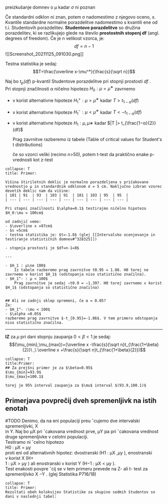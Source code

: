 preizkušanje domnev o $\mu$ kadar $\sigma$ ni poznan

Če standardni odklon ni znan, potem σ nadomestimo z njegovo oceno, $s$. Kvantile standardne normalne porazdelitve nadomestimo s kvantili ene od t.i. Studentovih porazdelitev. **Studentove porazdelitve** so družina porazdelitev, ki se razlikujejo glede na število **prostostnih stopenj df** (angl. degrees of freedom). 
Če je n velikost vzorca, je: $$df=n-1$$
![[Screenshot_20211125_091030.png]]

Testna statistika je sedaj: $$T=\frac{\overline x-\mu^*}{\frac{s}{\sqrt n}}$$

Naj bo $t_p (df)$ p-kvantil Studentove porazdelitve pri stopnji prostosti $df$ .  
Pri stopnji značilnosti α ničelno hipotezo $H_0 : μ = μ^∗$ zavrnemo  
- v korist alternativne hipoteze 
	$H_1^+ : μ > μ^∗$ kadar $T > t_{1−α}(df)$  
- v korist alternativne hipoteze 
	$H_1^- : μ < μ^∗$ kadar $T < −t_{1−α}(df )$  
- v korist alternativne hipoteze 
	$H_1 : μ ,μ∗$ kadar $|T |> t_{\frac{1−α}{2}}(df)$
	
	Prag zavrnitve razberemo iz tabele (Table of critical values for Student's t distributions)
	
	če so vzorci veliki (recimo n>50), potem t-test da praktično enake p-vrednosti kot z-test
	
```ad-note
collapse: T
title: Primer:
	
Višina štiriletnih deklic je normalno porazdeljena s pričakovano vrednostjo μ in standardnim odklonom σ = 5 cm. Naključno izbran vzorec devetih deklic nam da višine:
| 101 | 91  | 93  | 103 | 91  | 101 | 103 | 95  | 95  | 
| --- | --- | --- | --- | --- | --- | --- | --- | --- |	

Pri stopni značilnosti $\alpha=0.1$ testirajmo ničelno hipotezo
$H_0:\mu = 100cm$

od zadnjič vemo:
- $\overline x =97cm$
- $s =5cm$
- testna statistika je: $t=-1.8$ (glej [[Intervalsko ocenjevanje in testiranje statističnih domnev#^328325]])

- stopnja prostosti je $df=n-1=8$

---

- $H_1 : μ\ne 100$  
	Iz tabele razberemo prag zavrnitve t0.95 = 1.86. H0 torej ne zavrnemo v korist $H_1$ (odstopanja niso statistično značilna).  
- $H_1^- : μ < 100$  
	Prag zavrnitve je sedaj −t0.9 = −1.397. H0 torej zavrnemo v korist $H_1$ (odstopanja so statistično značilna)
	

## Ali se zadnji sklep spremeni, če α = 0.05?
Za:
- $H_1^- :\mu < 100$
- $\alpha =0.05$
razberemo prag zavrnitve $-t_{0.95}=-1.86$. V tem primeru odstopanja niso statistično značilna.
```

---

**IZ**  za $\mu$ pri dani stopnju zaupanja $0<\beta<1$ je sedaj:
$$(\mu_{min},\mu_{max})=(\overline x -\frac{s}{\sqrt n}t_{\frac{1+\beta}{2}}\ ,\ \overline x +\frac{s}{\sqrt n}t_{\frac{1+\beta}{2}})$$

```ad-note
collapse: T
title:Primer:
## Za prejšni primer je za $\beta=0.95$
$\mu_{min}=93.9$
$\mu_{max}=100.1$

torej je 95% interval zaupanja za $\mu$ interval $(93.9,100.1)$ 
```
## Primerjava povprečij dveh spremenljivk na istih enotah
#TODO
Denimo, da na eni populaciji preu ˇcujemo dve intervalski spremenljivki, X  
in Y. Naj bo μX pri ˇcakovana vrednost prve, μY pa pri ˇcakovana vrednost  
druge spremenljivke v celotni populaciji.  
Testiramo ni ˇcelno hipotezo  
H0 : μX = μy  
proti eni od alternativnih hipotez: dvostranski (H1 : μX ,μy ), enostranski  
v korist X (H+  
1 : μX > μy ) ali enostranski v korist Y (H−1 : μX < μy ).  
Test enakosti povpre ˇcij se v tem primeru prevede na Z- ali t- test za  
spremenljivko X −Y .
(glej Statistika P716/18)

```ad-note
collapse: T
title: Primer:
Rezultati obeh kolokvijev Statistike za skupino sedmih študentov so dani v naslednji tabel:



```